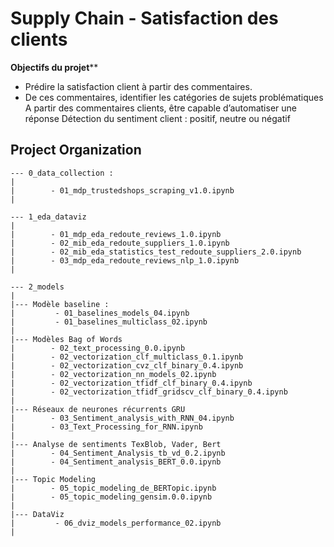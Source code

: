 Supply Chain - Satisfaction des clients
==============================
**Objectifs du projet****
- Prédire la satisfaction client à partir des commentaires. 
- De ces commentaires, identifier les catégories de sujets problématiques 
A partir des commentaires clients,  être capable d’automatiser une réponse
Détection du sentiment client : positif, neutre ou négatif


Project Organization
------------

    --- 0_data_collection :
    |
    |        - 01_mdp_trustedshops_scraping_v1.0.ipynb
    |   
    
    --- 1_eda_dataviz
    |
    |        - 01_mdp_eda_redoute_reviews_1.0.ipynb
    |        - 02_mib_eda_redoute_suppliers_1.0.ipynb
    |        - 02_mib_eda_statistics_test_redoute_suppliers_2.0.ipynb 
    |        - 03_mdp_eda_redoute_reviews_nlp_1.0.ipynb
    |  
    
    --- 2_models
    |      
    |--- Modèle baseline : 
    |         - 01_baselines_models_04.ipynb
    |         - 01_baselines_multiclass_02.ipynb
    |    
    |--- Modèles Bag of Words
    |        - 02_text_processing_0.0.ipynb
    |        - 02_vectorization_clf_multiclass_0.1.ipynb
    |        - 02_vectorization_cvz_clf_binary_0.4.ipynb
    |        - 02_vectorization_nn_models_02.ipynb
    |        - 02_vectorization_tfidf_clf_binary_0.4.ipynb
    |        - 02_vectorization_tfidf_gridscv_clf_binary_0.4.ipynb
    |    
    |--- Réseaux de neurones récurrents GRU
    |        - 03_Sentiment_analysis_with_RNN_04.ipynb
    |        - 03_Text_Processing_for_RNN.ipynb
    |    
    |--- Analyse de sentiments TexBlob, Vader, Bert
    |        - 04_Sentiment_Analysis_tb_vd_0.2.ipynb
    |        - 04_Sentiment_analysis_BERT_0.0.ipynb
    |    
    |--- Topic Modeling
    |        - 05_topic_modeling_de_BERTopic.ipynb
    |        - 05_topic_modeling_gensim.0.0.ipynb
    |   
    |--- DataViz
    |         - 06_dviz_models_performance_02.ipynb
    |
   

